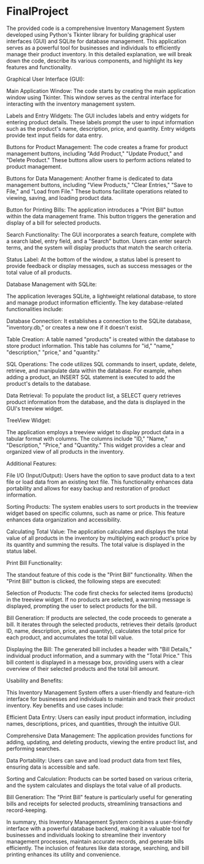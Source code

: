 # FinalProject
The provided code is a comprehensive Inventory Management System developed using Python's Tkinter library for building graphical user interfaces (GUI) and SQLite for database management. This application serves as a powerful tool for businesses and individuals to efficiently manage their product inventory. In this detailed explanation, we will break down the code, describe its various components, and highlight its key features and functionality.

Graphical User Interface (GUI):

Main Application Window: The code starts by creating the main application window using Tkinter. This window serves as the central interface for interacting with the inventory management system.

Labels and Entry Widgets: The GUI includes labels and entry widgets for entering product details. These labels prompt the user to input information such as the product's name, description, price, and quantity. Entry widgets provide text input fields for data entry.

Buttons for Product Management: The code creates a frame for product management buttons, including "Add Product," "Update Product," and "Delete Product." These buttons allow users to perform actions related to product management.

Buttons for Data Management: Another frame is dedicated to data management buttons, including "View Products," "Clear Entries," "Save to File," and "Load from File." These buttons facilitate operations related to viewing, saving, and loading product data.

Button for Printing Bills: The application introduces a "Print Bill" button within the data management frame. This button triggers the generation and display of a bill for selected products.

Search Functionality: The GUI incorporates a search feature, complete with a search label, entry field, and a "Search" button. Users can enter search terms, and the system will display products that match the search criteria.

Status Label: At the bottom of the window, a status label is present to provide feedback or display messages, such as success messages or the total value of all products.

Database Management with SQLite:

The application leverages SQLite, a lightweight relational database, to store and manage product information efficiently. The key database-related functionalities include:

Database Connection: It establishes a connection to the SQLite database, "inventory.db," or creates a new one if it doesn't exist.

Table Creation: A table named "products" is created within the database to store product information. This table has columns for "id," "name," "description," "price," and "quantity."

SQL Operations: The code utilizes SQL commands to insert, update, delete, retrieve, and manipulate data within the database. For example, when adding a product, an INSERT SQL statement is executed to add the product's details to the database.

Data Retrieval: To populate the product list, a SELECT query retrieves product information from the database, and the data is displayed in the GUI's treeview widget.

TreeView Widget:

The application employs a treeview widget to display product data in a tabular format with columns. The columns include "ID," "Name," "Description," "Price," and "Quantity." This widget provides a clear and organized view of all products in the inventory.

Additional Features:

File I/O (Input/Output): Users have the option to save product data to a text file or load data from an existing text file. This functionality enhances data portability and allows for easy backup and restoration of product information.

Sorting Products: The system enables users to sort products in the treeview widget based on specific columns, such as name or price. This feature enhances data organization and accessibility.

Calculating Total Value: The application calculates and displays the total value of all products in the inventory by multiplying each product's price by its quantity and summing the results. The total value is displayed in the status label.

Print Bill Functionality:

The standout feature of this code is the "Print Bill" functionality. When the "Print Bill" button is clicked, the following steps are executed:

Selection of Products: The code first checks for selected items (products) in the treeview widget. If no products are selected, a warning message is displayed, prompting the user to select products for the bill.

Bill Generation: If products are selected, the code proceeds to generate a bill. It iterates through the selected products, retrieves their details (product ID, name, description, price, and quantity), calculates the total price for each product, and accumulates the total bill value.

Displaying the Bill: The generated bill includes a header with "Bill Details," individual product information, and a summary with the "Total Price." This bill content is displayed in a message box, providing users with a clear overview of their selected products and the total bill amount.

Usability and Benefits:

This Inventory Management System offers a user-friendly and feature-rich interface for businesses and individuals to maintain and track their product inventory. Key benefits and use cases include:

Efficient Data Entry: Users can easily input product information, including names, descriptions, prices, and quantities, through the intuitive GUI.

Comprehensive Data Management: The application provides functions for adding, updating, and deleting products, viewing the entire product list, and performing searches.

Data Portability: Users can save and load product data from text files, ensuring data is accessible and safe.

Sorting and Calculation: Products can be sorted based on various criteria, and the system calculates and displays the total value of all products.

Bill Generation: The "Print Bill" feature is particularly useful for generating bills and receipts for selected products, streamlining transactions and record-keeping.

In summary, this Inventory Management System combines a user-friendly interface with a powerful database backend, making it a valuable tool for businesses and individuals looking to streamline their inventory management processes, maintain accurate records, and generate bills efficiently. The inclusion of features like data storage, searching, and bill printing enhances its utility and convenience.
